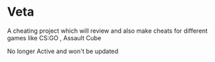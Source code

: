 # Veta
A cheating project which will review and also make cheats for different games like CS:GO , Assault Cube

No longer Active and won't be updated
